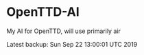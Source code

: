 # OpenTTD-AI
My AI for OpenTTD, will use primarily air

Latest backup: Sun Sep 22 13:00:01 UTC 2019
